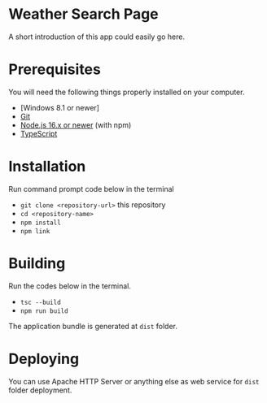 # Weather Search Page

A short introduction of this app could easily go here.

# Prerequisites

You will need the following things properly installed on your computer.

* [Windows 8.1 or newer]
* [Git](https://git-scm.com/)
* [Node.js 16.x or newer](https://nodejs.org/) (with npm)
* [TypeScript](https://www.typescriptlang.org/)

# Installation

Run command prompt code below in the terminal

* `git clone <repository-url>` this repository
* `cd <repository-name>`
* `npm install`
* `npm link`

# Building

Run the codes below in the terminal.

* `tsc --build`
* `npm run build`

The application bundle is generated at `dist` folder.

# Deploying

You can use Apache HTTP Server or anything else as web service for `dist` folder deployment.

